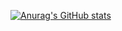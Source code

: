 [![Anurag's GitHub stats](https://github-readme-stats.vercel.app/api?username=caiqing123)](https://github.com/anuraghazra/github-readme-stats)
